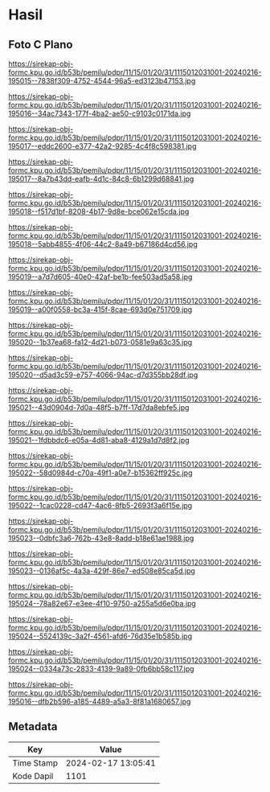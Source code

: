 # Hasil

## Foto C Plano

https://sirekap-obj-formc.kpu.go.id/b53b/pemilu/pdpr/11/15/01/20/31/1115012031001-20240216-195015--7838f309-4752-4544-96a5-ed3123b47153.jpg

https://sirekap-obj-formc.kpu.go.id/b53b/pemilu/pdpr/11/15/01/20/31/1115012031001-20240216-195016--34ac7343-177f-4ba2-ae50-c9103c0171da.jpg

https://sirekap-obj-formc.kpu.go.id/b53b/pemilu/pdpr/11/15/01/20/31/1115012031001-20240216-195017--eddc2600-e377-42a2-9285-4c4f8c598381.jpg

https://sirekap-obj-formc.kpu.go.id/b53b/pemilu/pdpr/11/15/01/20/31/1115012031001-20240216-195017--8a7b43dd-eafb-4d1c-84c8-6b1299d68841.jpg

https://sirekap-obj-formc.kpu.go.id/b53b/pemilu/pdpr/11/15/01/20/31/1115012031001-20240216-195018--f517d1bf-8208-4b17-9d8e-bce062e15cda.jpg

https://sirekap-obj-formc.kpu.go.id/b53b/pemilu/pdpr/11/15/01/20/31/1115012031001-20240216-195018--5abb4855-4f06-44c2-8a49-b67186d4cd56.jpg

https://sirekap-obj-formc.kpu.go.id/b53b/pemilu/pdpr/11/15/01/20/31/1115012031001-20240216-195019--a7d7d605-40e0-42af-be1b-fee503ad5a58.jpg

https://sirekap-obj-formc.kpu.go.id/b53b/pemilu/pdpr/11/15/01/20/31/1115012031001-20240216-195019--a00f0558-bc3a-415f-8cae-693d0e751709.jpg

https://sirekap-obj-formc.kpu.go.id/b53b/pemilu/pdpr/11/15/01/20/31/1115012031001-20240216-195020--1b37ea68-fa12-4d21-b073-0581e9a63c35.jpg

https://sirekap-obj-formc.kpu.go.id/b53b/pemilu/pdpr/11/15/01/20/31/1115012031001-20240216-195020--d5ad3c59-e757-4066-94ac-d7d355bb28df.jpg

https://sirekap-obj-formc.kpu.go.id/b53b/pemilu/pdpr/11/15/01/20/31/1115012031001-20240216-195021--43d0904d-7d0a-48f5-b7ff-17d7da8ebfe5.jpg

https://sirekap-obj-formc.kpu.go.id/b53b/pemilu/pdpr/11/15/01/20/31/1115012031001-20240216-195021--1fdbbdc6-e05a-4d81-aba8-4129a1d7d8f2.jpg

https://sirekap-obj-formc.kpu.go.id/b53b/pemilu/pdpr/11/15/01/20/31/1115012031001-20240216-195022--58d0984d-c70a-49f1-a0e7-b15362ff925c.jpg

https://sirekap-obj-formc.kpu.go.id/b53b/pemilu/pdpr/11/15/01/20/31/1115012031001-20240216-195022--1cac0228-cd47-4ac6-8fb5-2693f3a6f15e.jpg

https://sirekap-obj-formc.kpu.go.id/b53b/pemilu/pdpr/11/15/01/20/31/1115012031001-20240216-195023--0dbfc3a6-762b-43e8-8add-b18e61ae1988.jpg

https://sirekap-obj-formc.kpu.go.id/b53b/pemilu/pdpr/11/15/01/20/31/1115012031001-20240216-195023--0136af5c-4a3a-429f-86e7-ed508e85ca5d.jpg

https://sirekap-obj-formc.kpu.go.id/b53b/pemilu/pdpr/11/15/01/20/31/1115012031001-20240216-195024--78a82e67-e3ee-4f10-9750-a255a5d6e0ba.jpg

https://sirekap-obj-formc.kpu.go.id/b53b/pemilu/pdpr/11/15/01/20/31/1115012031001-20240216-195024--5524139c-3a2f-4561-afd6-76d35e1b585b.jpg

https://sirekap-obj-formc.kpu.go.id/b53b/pemilu/pdpr/11/15/01/20/31/1115012031001-20240216-195024--0334a73c-2833-4139-9a89-0fb6bb58c117.jpg

https://sirekap-obj-formc.kpu.go.id/b53b/pemilu/pdpr/11/15/01/20/31/1115012031001-20240216-195016--dfb2b596-a185-4489-a5a3-8f81a1680657.jpg


## Metadata

| Key        | Value               |
| ---------- | ------------------- |
| Time Stamp | 2024-02-17 13:05:41 |
| Kode Dapil | 1101                |



